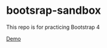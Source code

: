 # bootsrap-sandbox

This repo is for practicing Bootstrap 4

[Demo](https://george-apazidis.github.io/bootstrap-sandbox/2_2_basic_typography.html)
